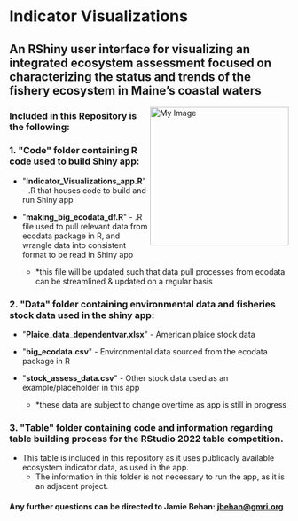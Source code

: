 # Indicator Visualizations
## An RShiny user interface for visualizing an integrated ecosystem assessment focused on characterizing the status and trends of the fishery ecosystem in Maine’s coastal waters
 
  <img align="right" src="https://user-images.githubusercontent.com/62613926/193351505-0bfa74f0-60ca-47a3-8895-dec2e9dfbd15.png" width="250" alt="My Image">

### **Included in this Repository is the following:**

###   **1. "Code" folder containing R code used to build Shiny app:**
  
- "**Indicator_Visualizations_app.R**" - .R that houses code to build and run Shiny app
        
- "**making_big_ecodata_df.R**" - .R file used to pull relevant data from ecodata package in R, and wrangle data into consistent format to be read in Shiny app
    -   *this file will be updated such that data pull processes from ecodata can be streamlined & updated on a regular basis

### **2. "Data" folder containing environmental data and fisheries stock data used in the shiny app:**
   
- "**Plaice_data_dependentvar.xlsx**" - American plaice stock data

- "**big_ecodata.csv**" - Environmental data sourced from the ecodata package in R

- "**stock_assess_data.csv**" - Other stock data used as an example/placeholder in this app
  -   *these data are subject to change overtime as app is still in progress

### **3. "Table" folder containing code and information regarding table building process for the RStudio 2022 table competition.**

- This table is included in this repository as it uses publicacly available ecosystem indicator data, as used in the app.
  -   The information in this folder is not necessary to run the app, as it is an adjacent project.


#### Any further questions can be directed to Jamie Behan: jbehan@gmri.org

